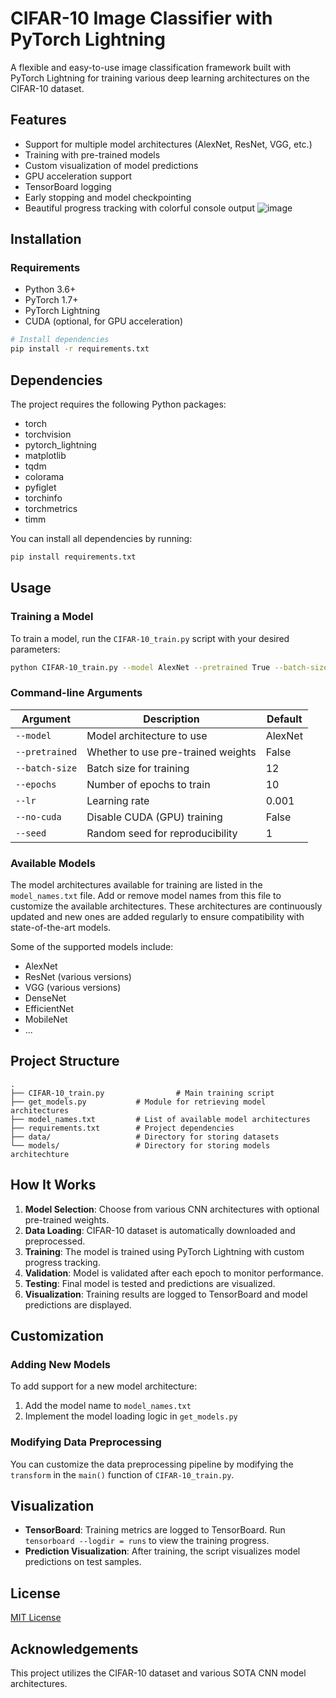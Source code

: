 # CIFAR-10 Image Classifier with PyTorch Lightning

A flexible and easy-to-use image classification framework built with PyTorch Lightning for training various deep learning architectures on the CIFAR-10 dataset.

## Features

- Support for multiple model architectures (AlexNet, ResNet, VGG, etc.)
- Training with pre-trained models
- Custom visualization of model predictions
- GPU acceleration support
- TensorBoard logging
- Early stopping and model checkpointing
- Beautiful progress tracking with colorful console output
![image](https://github.com/user-attachments/assets/6ccbe959-a4e9-4a20-9f4d-95b2526bdde0)

## Installation

### Requirements

- Python 3.6+
- PyTorch 1.7+
- PyTorch Lightning
- CUDA (optional, for GPU acceleration)
```bash
# Install dependencies
pip install -r requirements.txt
```

## Dependencies

The project requires the following Python packages:
- torch
- torchvision
- pytorch_lightning
- matplotlib
- tqdm
- colorama
- pyfiglet
- torchinfo
- torchmetrics
- timm

You can install all dependencies by running:

```bash
pip install requirements.txt
```

## Usage

### Training a Model

To train a model, run the `CIFAR-10_train.py` script with your desired parameters:

```bash
python CIFAR-10_train.py --model AlexNet --pretrained True --batch-size 15 --epochs 5 --lr 0.001
```

### Command-line Arguments

| Argument | Description | Default |
|----------|-------------|---------|
| `--model` | Model architecture to use | AlexNet |
| `--pretrained` | Whether to use pre-trained weights | False |
| `--batch-size` | Batch size for training | 12 |
| `--epochs` | Number of epochs to train | 10 |
| `--lr` | Learning rate | 0.001 |
| `--no-cuda` | Disable CUDA (GPU) training | False |
| `--seed` | Random seed for reproducibility | 1 |

### Available Models

The model architectures available for training are listed in the `model_names.txt` file. Add or remove model names from this file to customize the available architectures. These architectures are continuously updated and new ones are added regularly to ensure compatibility with state-of-the-art models.

Some of the supported models include:
- AlexNet
- ResNet (various versions)
- VGG (various versions)
- DenseNet
- EfficientNet
- MobileNet
- ...

## Project Structure

```
.
├── CIFAR-10_train.py                # Main training script
├── get_models.py           # Module for retrieving model architectures
├── model_names.txt         # List of available model architectures
├── requirements.txt        # Project dependencies
├── data/                   # Directory for storing datasets
└── models/                 # Directory for storing models architechture

```

## How It Works

1. **Model Selection**: Choose from various CNN architectures with optional pre-trained weights.
2. **Data Loading**: CIFAR-10 dataset is automatically downloaded and preprocessed.
3. **Training**: The model is trained using PyTorch Lightning with custom progress tracking.
4. **Validation**: Model is validated after each epoch to monitor performance.
5. **Testing**: Final model is tested and predictions are visualized.
6. **Visualization**: Training results are logged to TensorBoard and model predictions are displayed.

## Customization

### Adding New Models

To add support for a new model architecture:

1. Add the model name to `model_names.txt`
2. Implement the model loading logic in `get_models.py`

### Modifying Data Preprocessing

You can customize the data preprocessing pipeline by modifying the `transform` in the `main()` function of `CIFAR-10_train.py`.

## Visualization

- **TensorBoard**: Training metrics are logged to TensorBoard. Run `tensorboard --logdir = runs` to view the training progress.
- **Prediction Visualization**: After training, the script visualizes model predictions on test samples.

## License

[MIT License](LICENSE)

## Acknowledgements

This project utilizes the CIFAR-10 dataset and various SOTA CNN model architectures.
